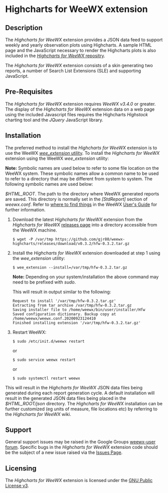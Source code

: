 # Highcharts for WeeWX extension #

## Description ##

The *Highcharts for WeeWX* extension provides a JSON data feed to support weekly and yearly observation plots using Highcharts. A sample HTML page and the JavaScript necessary to render the Highcharts plots is also included in the [*Highcharts for WeeWX* repositry](https://github.com/gjr80/weewx-highcharts).

The *Highcharts for WeeWX* extension consists of a skin generating two reports, a number of Search List Extensions (SLE) and supporting JavaScript.

## Pre-Requisites ##

The *Highcharts for WeeWX* extension requires *WeeWX v3.4.0* or greater. The display of the *Highcharts for WeeWX* extension data on a web page using the included Javascript files requires the Highcharts *Highstock* charting tool and the *JQuery* JavaScript library.

## Installation ##

The preferred method to install the *Highcharts for WeeWX* extension is to use the WeeWX [*wee\_extension* utility](http://weewx.com/docs/utilities.htm#wee_extension_utility). To install the *Highcharts for WeeWX* extension using the WeeWX *wee\_extension* utility:

**Note:** Symbolic names are used below to refer to some file location on the WeeWX system. These symbolic names allow a common name to be used to refer to a directory that may be different from system to system. The following symbolic names are used below:

*$HTML_ROOT*. The path to the directory where WeeWX generated reports are saved. This directory is normally set in the *[StdReport]* section of *weewx.conf*. Refer to [where to find things](http://weewx.com/docs/usersguide.htm#Where_to_find_things) in the WeeWX [User's Guide](http://weewx.com/docs/usersguide.htm) for further information.

1.  Download the latest *Highcharts for WeeWX* extension from the *Highcharts for WeeWX* [releases page](https://github.com/gjr80/weewx-highcharts/releases) into a directory accessible from the WeeWX machine.

	    $ wget -P /var/tmp https://github.com/gjr80/weewx-highcharts/releases/download/v0.3.2/hfw-0.3.2.tar.gz

2.  Install the *Highcharts for WeeWX* extension downloaded at step 1 using the *wee_extension* utility:

    	$ wee_extension --install=/var/tmp/hfw-0.3.2.tar.gz

    **Note:** Depending on your system/installation the above command may need to be prefixed with *sudo*.
        
    This will result in output similar to the following:

        Request to install '/var/tmp/hfw-0.3.2.tar.gz'
        Extracting from tar archive /var/tmp/hfw-0.3.2.tar.gz
        Saving installer file to /home/weewx/bin/user/installer/Hfw
        Saved configuration dictionary. Backup copy at /home/weewx/weewx.conf.20200923124410
        Finished installing extension '/var/tmp/hfw-0.3.2.tar.gz'

3.  Restart WeeWX:

	    $ sudo /etc/init.d/weewx restart

	or

	    $ sudo service weewx restart
	    
    or
    
        $ sudo systemctl restart weewx

This will result in the *Highcharts for WeeWX* JSON data files being generated during each report generation cycle. A default installation will result in the generated JSON data files being placed in the *$HTML_ROOT/json* directory. The *Highcharts for WeeWX* installation can be further customized (eg units of measure, file locations etc) by referring to the *Highcharts for WeeWX* wiki.

## Support ###

General support issues may be raised in the Google Groups [weewx-user forum](https://groups.google.com/group/weewx-user "Google Groups weewx-user forum"). Specific bugs in the *Highcharts for WeeWX* extension code should be the subject of a new issue raised via the [Issues Page](https://github.com/gjr80/weewx-highcharts/issues "Highcharts for WeeWX extension Issues").
 
## Licensing ##

The *Highcharts for WeeWX* extension is licensed under the [GNU Public License v3](https://github.com/gjr80/weewx-highcharts/blob/master/LICENSE "Highcharts for WeeWX extension License").
